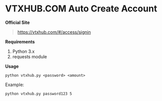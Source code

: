 # VTXHUB.COM Auto Create Account

**Official Site**
> https://vtxhub.com/#/access/signin

**Requirements**
1. Python 3.x
2. requests module

**Usage**

```python vtxhub.py <password> <amount>```

Example:

`python vtxhub.py password123 5`
